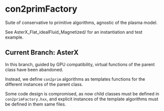 # con2primFactory

Suite of conservative to primitive algorithms, agnostic of the plasma model.

See AsterX_Flat_idealFluid_Magnetized/ for an instantiation and test example.

## Current Branch: AsterX

In this branch, guided by GPU compatibility, virtual functions of
the parent class have been abandoned.

Instead, we define `con2prim` algorithms as 
templates functions for the different instances of
the parent class.

Some code design is compromised, as now
child classes must be defined in `con2primFactory.hxx`,
and explicit instances of the template algorithms must
be defined in them same files.

